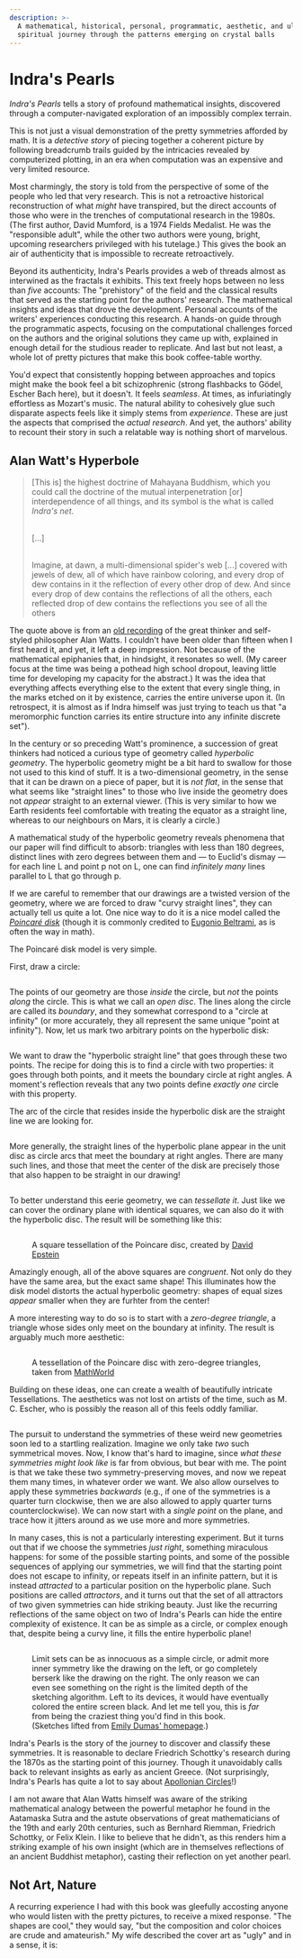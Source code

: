 ```yaml
---
description: >-
  A mathematical, historical, personal, programmatic, aesthetic, and ultimately
  spiritual journey through the patterns emerging on crystal balls
---
```


# Indra's Pearls

_Indra's Pearls_ tells a story of profound mathematical insights, discovered through a computer-navigated exploration of an impossibly complex terrain.&#x20;

This is not just a visual demonstration of the pretty symmetries afforded by math. It is a _detective story_ of piecing together a coherent picture by following breadcrumb trails guided by the intricacies revealed by computerized plotting, in an era when computation was an expensive and very limited resource.

Most charmingly, the story is told from the perspective of some of the people who led that very research. This is not a retroactive historical reconstruction of what _might_ have transpired, but the direct accounts of those who were in the trenches of computational research in the 1980s. (The first author, David Mumford, is a 1974 Fields Medalist. He was the "responsible adult", while the other two authors were young, bright, upcoming researchers privileged with his tutelage.) This gives the book an air of authenticity that is impossible to recreate retroactively.

Beyond its authenticity, Indra's Pearls provides a web of threads almost as interwined as the fractals it exhibits. This text freely hops between no less than _five_ accounts: The "prehistory" of the field and the classical results that served as the starting point for the authors' research. The mathematical insights and ideas that drove the development. Personal accounts of the writers' experiences conducting this research. A hands-on guide through the programmatic aspects, focusing on the computational challenges forced on the authors and the original solutions they came up with, explained in enough detail for the studious reader to replicate. And last but not least, a whole lot of pretty pictures that make this book coffee-table worthy.

You'd expect that consistently hopping between approaches and topics might make the book feel a bit schizophrenic (strong flashbacks to Gödel, Escher Bach here), but it doesn't. It feels _seamless_. At times, as infuriatingly effortless as Mozart's music. The natural ability to cohesively glue such disparate aspects feels like it simply stems from _experience_. These are just the aspects that comprised the _actual research_. And yet, the authors' ability to recount their story in such a relatable way is nothing short of marvelous.

## Alan Watt's Hyperbole

> \[This is] the highest> &#x20;doctrine of Mahayana Buddhism, which you could call the doctrine of the mutual> &#x20;interpenetration \[or] interdependence of all things, and> &#x20;its symbol is the what is called _Indra's> &#x20;net_.
>
> \
> \[...]
>
>> \
> Imagine, at dawn, a multi-dimensional> &#x20;spider's web \[...] covered with> &#x20;jewels of dew, all of which have rainbow> &#x20;coloring, and every drop of dew> &#x20;contains in it the reflection of every> &#x20;other drop of dew. And since every drop> &#x20;of dew contains the reflections of all> &#x20;the others,> &#x20;each reflected drop of dew contains the> &#x20;reflections you see of all the others

The quote above is from an [old recording](https://www.youtube.com/watch?v=DoVPZjfcHFQ) of the great thinker and self-styled philosopher Alan Watts. I couldn't have been older than fifteen when I first heard it, and yet, it left a deep impression. Not because of the mathematical epiphanies that, in hindsight, it resonates so well. (My career focus at the time was being a pothead high school dropout, leaving little time for developing my capacity for the abstract.) It was the idea that everything affects everything else to the extent that every single thing, in the marks etched on it by existence, carries the entire universe upon it. (In retrospect, it is almost as if Indra himself was just trying to teach us that "a meromorphic function carries its entire structure into any infinite discrete set").

In the century or so preceding Watt's prominence, a succession of great thinkers had noticed a curious type of geometry called _hyperbolic geometry_. The hyperbolic geometry might be a bit hard to swallow for those not used to this kind of stuff. It is a two-dimensional geometry, in the sense that it can be drawn on a piece of paper, but it is _not flat_, in the sense that what seems like "straight lines" to those who live inside the geometry does not _appear_ straight to an external viewer. (This is very similar to how we Earth residents feel comfortable with treating the equator as a straight line, whereas to our neighbours on Mars, it is clearly a circle.)

A mathematical study of the hyperbolic geometry reveals phenomena that our paper will find difficult to absorb: triangles with less than 180 degrees, distinct lines with zero degrees between them and — to Euclid's dismay — for each line L and point p not on L, one can find _infinitely many_ lines parallel to L that go through p.

If we are careful to remember that our drawings are a twisted version of the geometry, where we are forced to draw "curvy straight lines", they can actually tell us quite a lot. One nice way to do it is a nice model called the [_Poincaré disk_](https://en.wikipedia.org/wiki/Poincar%C3%A9_disk_model) (though it is commonly credited to [Eugonio Beltrami](https://en.wikipedia.org/wiki/Eugenio_Beltrami), as is often the way in math).&#x20;

The Poincaré disk model is very simple.

First, draw a circle:

<figure><img src="../.gitbook/assets/image (7).png" alt=""><figcaption></figcaption></figure>

The points of our geometry are those _inside_ the circle, but _not_ the points _along_ the circle. This is what we call an _open disc_. The lines along the circle are called its _boundary_, and they somewhat correspond to a "circle at infinity"  (or more accurately, they all represent the same unique "point at infinity"). Now, let us mark two arbitrary points on the hyperbolic disk:

<figure><img src="../.gitbook/assets/image (8).png" alt=""><figcaption></figcaption></figure>

We want to draw the "hyperbolic straight line" that goes through these two points. The recipe for doing this is to find a circle with two properties: it goes through both points, and it meets the boundary circle at right angles. A moment's reflection reveals that any two points define _exactly one_ circle with this property.

The arc of the circle that resides inside the hyperbolic disk are the straight line we are looking for.

<figure><img src="../.gitbook/assets/image (9).png" alt=""><figcaption></figcaption></figure>

More generally, the straight lines of the hyperbolic plane appear in the unit disc as circle arcs that meet the boundary at right angles. There are many such lines, and those that meet the center of the disk are precisely those that also happen to be straight in our drawing!

<figure><img src="../.gitbook/assets/image (10).png" alt=""><figcaption></figcaption></figure>

To better understand this eerie geometry, we can _tessellate it_. Just like we can cover the ordinary plane with identical squares, we can also do it with the hyperbolic disc. The result will be something like this:

<figure><img src="../.gitbook/assets/image (11).png" alt=""><figcaption><p>A square tessellation of the Poincare disc, created by <a href="https://www.researchgate.net/publication/353970526_Limitations_on_Realistic_Hyperbolic_Graph_Drawing">David Epstein</a></p></figcaption></figure>

Amazingly enough, all of the above squares are _congruent_. Not only do they have the same area, but the exact same shape! This illuminates how the disk model distorts the actual hyperbolic geometry: shapes of equal sizes _appear_ smaller when they are furhter from the center!

A more interesting way to do so is to start with a _zero-degree triangle_, a triangle whose sides only meet on the boundary at infinity. The result is arguably much more aesthetic:

<figure><img src="../.gitbook/assets/image (14).png" alt=""><figcaption><p>A tessellation of the Poincare disc with zero-degree triangles, taken from <a href="https://mathworld.wolfram.com/PoincareHyperbolicDisk.html">MathWorld</a></p></figcaption></figure>

Building on these ideas, one can create a wealth of beautifully intricate Tessellations. The aesthetics was not lost on artists of the time, such as M. C. Escher, who is possibly the reason all of this feels oddly familiar.



<p align="center"><img src="../.gitbook/assets/image (16).png" alt=""><img src="../.gitbook/assets/image (17).png" alt=""></p>

The pursuit to understand the symmetries of these weird new geometries soon led to a startling realization. Imagine we only take _two_ such symmetrical moves. Now, I know that's hard to imagine, since _what these symmetries might look like_ is far from obvious, but bear with me. The point is that we take these two symmetry-preserving moves, and now we repeat them many times, in whatever order we want. We also allow ourselves to apply these symmetries _backwards_ (e.g., if one of the symmetries is a quarter turn clockwise, then we are also allowed to apply quarter turns counterclockwise). We can now start with a _single point_ on the plane, and trace how it jitters around as we use more and more symmetries.

In many cases, this is not a particularly interesting experiment. But it turns out that if we choose the symmetries _just right_, something miraculous happens: for some of the possible starting points, and some of the possible sequences of applying our symmetries, we will find that the starting point does not escape to infinity, or repeats itself in an infinite pattern, but it is instead _attracted_ to a particular position on the hyperbolic plane. Such positions are called _attractors_, and it turns out that the set of all attractors of two given symmetries can hide striking beauty. Just like the recurring reflections of the same object on two of Indra's Pearls can hide the entire complexity of existence. It can be as simple as a circle, or complex enough that, despite being a curvy line, it fills the entire hyperbolic plane!

<figure><img src="../.gitbook/assets/image (20).png" alt=""><figcaption><p>Limit sets can be as innocuous as a simple circle, or admit more inner symmetry like the drawing on the left, or go completely berserk like the drawing on the right. The only reason we can even see something on the right is the limited depth of the sketching algorithm. Left to its devices, it would have eventually colored the entire screen black. And let me tell you, this is <em>far</em> from being the craziest thing you'd find in this book.<br>(Sketches lifted from <a href="https://www.dumas.io/limset/">Emily Dumas' homepage</a>.)</p></figcaption></figure>

Indra's Pearls is the story of the journey to discover and classify these symmetries. It is reasonable to declare Friedrich Schottky's research during the 1870s as the starting point of this journey. Though it unavoidably calls back to relevant insights as early as ancient Greece. (Not surprisingly, Indra's Pearls has quite a lot to say about [Apollonian Circles](https://en.wikipedia.org/wiki/Apollonian_circles)!)

I am not aware that Alan Watts himself was aware of the striking mathematical analogy between the powerful metaphor he found in the Aatamaska Sutra and the astute observations of great mathematicians of the 19th and early 20th centuries, such as Bernhard Riemman, Friedrich Schottky, or Felix Klein. I like to believe that he didn't, as this renders him a striking example of his own insight (which are in themselves reflections of an ancient Buddhist metaphor), casting their reflection on yet another pearl.

## Not Art, Nature

A recurring experience I had with this book was gleefully accosting anyone who would listen with the pretty pictures, to receive a mixed response. "The shapes are cool," they would say, "but the composition and color choices are crude and amateurish." My wife described the cover art as "ugly" and in a sense, it is:&#x20;

